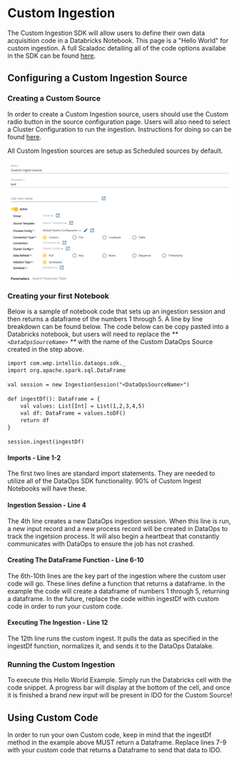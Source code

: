 # Custom Ingestion

The Custom Ingestion SDK will allow users to define their own data acquisition code in a Databricks Notebook. This page is a "Hello World" for custom ingestion. A full Scaladoc detailing all of the code options availabe in the SDK can be found [here](https://docs.intellio.wmp.com/com/wmp/intellio/dataops/sdk/IngestionSession.html).

## Configuring a Custom Ingestion Source

### Creating a Custom Source

In order to create a Custom Ingestion source, users should use the Custom radio button in the source configuration page. Users will also need to select a Cluster Configuration to run the ingestion. Instructions for doing so can be found [here](../system-configuration/cluster-and-process-configuration-overview/cluster-configuration/cluster-configuration-for-custom-processing-steps.md).

All Custom Ingestion sources are setup as Scheduled sources by default.

![](<../../.gitbook/assets/image (381) (1) (1).png>)



### Creating your first Notebook

Below is a sample of notebook code that sets up an ingestion session and then returns a dataframe of the numbers 1 through 5. A line by line breakdown can be found below. The code below can be copy pasted into a Databricks notebook, but users will need to replace the _**`<DataOpsSourceName>` **_ with the name of the Custom DataOps Source created in the step above.

```
import com.wmp.intellio.dataops.sdk._
import org.apache.spark.sql.DataFrame

val session = new IngestionSession("<DataOpsSourceName>") 

def ingestDf(): DataFrame = {
    val values: List[Int] = List(1,2,3,4,5) 
    val df: DataFrame = values.toDF()
    return df
}

session.ingest(ingestDf)
```

#### Imports - Line 1-2

The first two lines are standard import statements. They are needed to utilize all of the DataOps SDK functionality. 90% of Custom Ingest Notebooks will have these.

#### Ingestion Session - Line 4

The 4th line creates a new DataOps ingestion session. When this line is run, a new input record and a new process record will be created in DataOps to track the ingetsion process. It will also begin a heartbeat that constantly communicates with DataOps to ensure the job has not crashed.&#x20;

#### Creating The DataFrame Function - Line 6-10

The 6th-10th lines are the key part of the ingestion where the custom user code will go. These lines define a function that returns a dataframe. In the example the code will create a dataframe of numbers 1 through 5, returning a dataframe. In the future, replace the code within ingestDf with custom code in order to run your custom code.

#### Executing The Ingestion - Line 12

The 12th line runs the custom ingest. It pulls the data as specified in the ingestDf function, normalizes it, and sends it to the DataOps Datalake.

### Running the Custom Ingestion

To execute this Hello World Example. Simply run the Databricks cell with the code snippet. A progress bar will display at the bottom of the cell, and once it is finished a brand new input will be present in IDO for the Custom Source!

## Using Custom Code

In order to run your own Custom code, keep in mind that the ingestDf method in the example above MUST return a Dataframe. Replace lines 7-9 with your custom code that returns a Dataframe to send that data to IDO.



